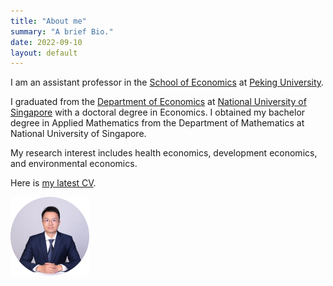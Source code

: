 ```yaml
---
title: "About me"
summary: "A brief Bio."
date: 2022-09-10
layout: default
---
```



I am an assistant professor in the [School of Economics](https://econ.pku.edu.cn/) at [Peking University](https://www.pku.edu.cn/).

I graduated from the [Department of Economics](https://fass.nus.edu.sg/ecs/) at [National University of Singapore](https://www.nus.edu.sg/) with a doctoral degree in Economics. I obtained my bachelor degree in Applied Mathematics from the Department of Mathematics at National University of Singapore.

My research interest includes health economics, development economics, and environmental economics.

Here is <a href="https://yuanye-econ.github.io/research/CV-YuanYe.pdf">my latest CV</a>.

<!-- This line is commented out ![Researcher Portrait](research/photo-github-round2.jpg "YUAN Ye") -->

<img src="research/photo-github-round2.jpg" width="25%" height="25%">
